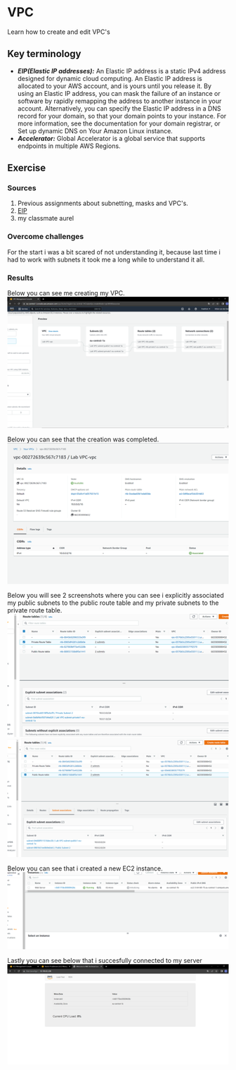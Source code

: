 # VPC
Learn how to create and edit VPC's


## Key terminology
- ***EIP(Elastic IP addresses):*** An Elastic IP address is a static IPv4 address designed for dynamic cloud computing. An Elastic IP address is allocated to your AWS account, and is yours until you release it. By using an Elastic IP address, you can mask the failure of an instance or software by rapidly remapping the address to another instance in your account. Alternatively, you can specify the Elastic IP address in a DNS record for your domain, so that your domain points to your instance. For more information, see the documentation for your domain registrar, or Set up dynamic DNS on Your Amazon Linux instance.
- ***Accelerator:*** Global Accelerator is a global service that supports endpoints in multiple AWS Regions.




## Exercise
### Sources
1. Previous assignments about subnetting, masks and VPC's.
2. [EIP](https://docs.aws.amazon.com/AWSEC2/latest/UserGuide/elastic-ip-addresses-eip.html)
3. my classmate aurel


### Overcome challenges
For the start i was a bit scared of not understanding it, because last time i had to work with subnets it took me a long while to understand it all.

### Results

Below you can see me creating my VPC.
![SS](../../../00_includes/AWS-10/vpcreated2.png)

Below you can see that the creation was completed.
![SS](../../../00_includes/AWS-10/vpcmade.png)





Below you will see 2 screenshots where you can see i explicitly associated my public subnets to the public route table and my private subnets to the private route table.
![SS](../../../00_includes/AWS-10/privateroute1.png)
![SS](../../../00_includes/AWS-10/publicroute1.png)


Below you can see that i created a new EC2 instance.
![SS](../../../00_includes/AWS-10/ec2created4.png)


Lastly you can see below that i succesfully connected to my server
![SS](../../../00_includes/AWS-10/connectcomplete.png)
